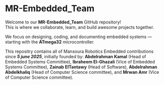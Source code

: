 # MR-Embedded_Team

Welcome to our **MR-Embedded_Team** GitHub repository!  
This is where we collaborate, learn, and build awesome projects together.  

We focus on designing, coding, and documenting embedded systems — starting with the **ATmega32** microcontroller.

This repositry contains all of Mansoura Robotics Embedded contributions since ***5 june 2025***, initially founded by: **Abdelrahman Kamal** (Head of Embedded Systems Committee), **Ibraheem El-Ghazali** (Vice of Embedded Systems Committee), **Zainab ElTantawy** (Head of Software), **Abdelrahman Abdelkhaliq** (Head of Computer Science committee), and **Mrwan Amr** (Vice of Computer Science committee).
